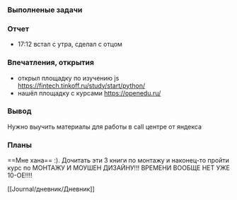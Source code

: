 ### Выполненые задачи

### Отчет
- 17:12 встал с утра, сделал с отцом 

### Впечатления, открытия

- открыл площадку по изучению js https://fintech.tinkoff.ru/study/start/python/
- нашёл площадку с курсами https://openedu.ru/

### Вывод

Нужно выучить материалы для работы в call центре от яндекса

### Планы

==Мне хана== :). Дочитать эти 3 книги по монтажу и наконец-то пройти курс по  МОНТАЖУ И МОУШЕН ДИЗАЙНУ!!! ВРЕМЕНИ ВООБЩЕ НЕТ УЖЕ 10-ОЕ!!!!


[[Journal/дневник/Дневник]]